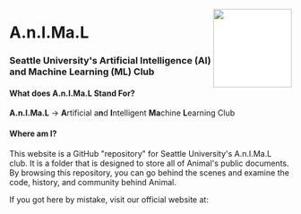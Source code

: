 <img src="Logo/250x250 logo.png" 
style="
float: right;
background-color: white;
width: 140px;
"></img>

<h1>A.n.I.Ma.L</h1>


### Seattle University's Artificial Intelligence (AI) and Machine Learning (ML) Club



#### What does A.n.I.Ma.L Stand For?

**A.n.I.Ma.L** -> **A**rtificial a**n**d **I**ntelligent **Ma**chine **L**earning Club


#### Where am I?

This website is a GitHub "repository" for Seattle University's A.n.I.Ma.L club. It is a folder that is designed to store all of Animal's public documents. By browsing this repository, you can go behind the scenes and examine the code, history, and community behind Animal.

If you got here by mistake, visit our official website at:



